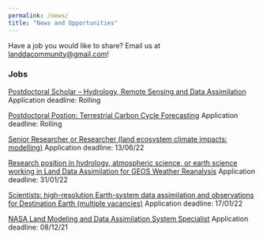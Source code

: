 ```yaml
---
permalink: /news/
title: "News and Opportunities"
---
```


Have a job you would like to share? Email us at landdacommunity@gmail.com!

### Jobs

[Postdoctoral Scholar – Hydrology, Remote Sensing and Data Assimilation](https://aimesproject.org/wp-content/uploads/2022/06/Postdoctoral-Scholar-THP-2022.docx) Application deadline: Rolling

[Postdoctoral Postion: Terrestrial Carbon Cycle Forecasting](https://www.us-ocb.org/wp-content/uploads/sites/43/2022/02/postdoc_Boston_2022.pdf) Application deadline: Rolling

[Senior Researcher or Researcher (land ecosystem climate impacts: modelling)](https://www.valtiolle.fi/en-US/vacancy?id=31-151-2022) Application deadline: 13/06/22

[Research position in hydrology, atmospheric science, or earth science working in Land Data Assimilation for GEOS Weather Reanalysis](https://gestar2.umbc.edu/jobs-at-gestar-ii/research-position-in-hydrology-atmospheric-science-or-earth-science-working-in-land-data-assimilation-for-geos-weather-reanalysis/) Application deadline: 31/01/22

[Scientists: high-resolution Earth-system data assimilation and observations for Destination Earth (multiple vacancies)](https://jobs.ecmwf.int/displayjob.aspx?jobid=32) Application deadline: 17/01/22

[NASA Land Modeling and Data Assimilation System Specialist](https://ssaihq.com/employment/Careers.aspx?req=21-3298&type=JOBDESCR) Application deadline: 08/12/21
